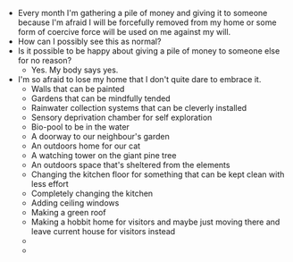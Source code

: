 - Every month I'm gathering a pile of money and giving it to someone because I'm afraid I will be forcefully removed from my home or some form of coercive force will be used on me against my will.
- How can I possibly see this as normal?
- Is it possible to be happy about giving a pile of money to someone else for no reason?
	- Yes. My body says yes.
- I'm so afraid to lose my home that I don't quite dare to embrace it.
	- Walls that can be painted
	- Gardens that can be mindfully tended
	- Rainwater collection systems that can be cleverly installed
	- Sensory deprivation chamber for self exploration
	- Bio-pool to be in the water
	- A doorway to our neighbour's garden
	- An outdoors home for our cat
	- A watching tower on the giant pine tree
	- An outdoors space that's sheltered from the elements
	- Changing the kitchen floor for something that can be kept clean with less effort
	- Completely changing the kitchen
	- Adding ceiling windows
	- Making a green roof
	- Making a hobbit home for visitors and maybe just moving there and leave current house for visitors instead
	-
	-